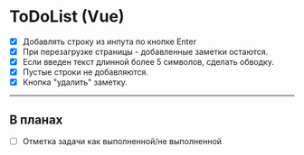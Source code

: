 # ToDoList (Vue)
- [x] Добавлять строку из инпута по кнопке Enter
- [x] При перезагрузке страницы - добавленные заметки остаются. 
- [x] Если введен текст длинной более 5 символов, сделать обводку.
- [x] Пустые строки не добавляются.
- [x] Кнопка "удалить" заметку.
--------------------------
В планах
--------------------------
- [ ] Отметка задачи как выполненной/не выполненной
